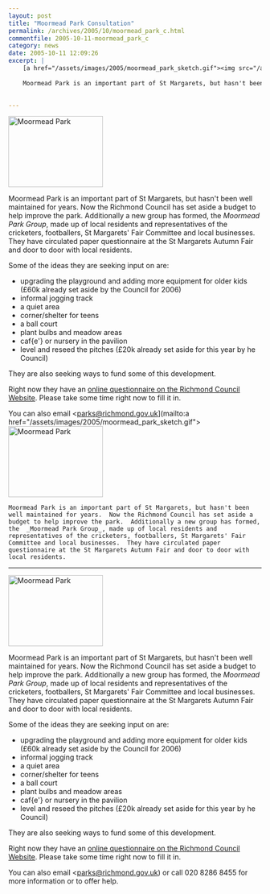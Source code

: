 ```yaml
---
layout: post
title: "Moormead Park Consultation"
permalink: /archives/2005/10/moormead_park_c.html
commentfile: 2005-10-11-moormead_park_c
category: news
date: 2005-10-11 12:09:26
excerpt: |
    [a href="/assets/images/2005/moormead_park_sketch.gif"><img src="/assets/images/2005/moormead_park_sm.gif" width="188" height="141" alt="Moormead Park" class="right ignore" /></a>
    
    Moormead Park is an important part of St Margarets, but hasn't been well maintained for years.  Now the Richmond Council has set aside a budget to help improve the park.  Additionally a new group has formed, the  _Moormead Park Group_, made up of local residents and representatives of the cricketers, footballers, St Margarets' Fair Committee and local businesses.  They have circulated paper questionnaire at the St Margarets Autumn Fair and door to door with local residents.
    

---
```


<a href="/assets/images/2005/moormead_park_sketch.gif"><img src="/assets/images/2005/moormead_park_sm.gif" width="188" height="141" alt="Moormead Park" class="right ignore" /></a>

Moormead Park is an important part of St Margarets, but hasn't been well maintained for years. Now the Richmond Council has set aside a budget to help improve the park. Additionally a new group has formed, the *Moormead Park Group*, made up of local residents and representatives of the cricketers, footballers, St Margarets' Fair Committee and local businesses. They have circulated paper questionnaire at the St Margarets Autumn Fair and door to door with local residents.

Some of the ideas they are seeking input on are:

-   upgrading the playground and adding more equipment for older kids (£60k already set aside by the Council for 2006)
-   informal jogging track
-   a quiet area
-   corner/shelter for teens
-   a ball court
-   plant bulbs and meadow areas
-   caf{e'} or nursery in the pavilion
-   level and reseed the pitches (£20k already set aside for this year by he Council)

They are also seeking ways to fund some of this development.

Right now they have an [online questionnaire on the Richmond Council Website](http://forms.richmond.gov.uk/AF3/an/default.aspx/RenderForm/?F.Name=AVzmuIDxXXO). Please take some time right now to fill it in.

You can also email <parks@richmond.gov.uk](mailto:a href="/assets/images/2005/moormead_park_sketch.gif"><img src="/assets/images/2005/moormead_park_sm.gif" width="188" height="141" alt="Moormead Park" class="right ignore" /></a>
    
    Moormead Park is an important part of St Margarets, but hasn't been well maintained for years.  Now the Richmond Council has set aside a budget to help improve the park.  Additionally a new group has formed, the  _Moormead Park Group_, made up of local residents and representatives of the cricketers, footballers, St Margarets' Fair Committee and local businesses.  They have circulated paper questionnaire at the St Margarets Autumn Fair and door to door with local residents.
    

---

<a href="/assets/images/2005/moormead_park_sketch.gif"><img src="/assets/images/2005/moormead_park_sm.gif" width="188" height="141" alt="Moormead Park" class="right ignore" /></a>

Moormead Park is an important part of St Margarets, but hasn't been well maintained for years. Now the Richmond Council has set aside a budget to help improve the park. Additionally a new group has formed, the *Moormead Park Group*, made up of local residents and representatives of the cricketers, footballers, St Margarets' Fair Committee and local businesses. They have circulated paper questionnaire at the St Margarets Autumn Fair and door to door with local residents.

Some of the ideas they are seeking input on are:

-   upgrading the playground and adding more equipment for older kids (£60k already set aside by the Council for 2006)
-   informal jogging track
-   a quiet area
-   corner/shelter for teens
-   a ball court
-   plant bulbs and meadow areas
-   caf{e'} or nursery in the pavilion
-   level and reseed the pitches (£20k already set aside for this year by he Council)

They are also seeking ways to fund some of this development.

Right now they have an [online questionnaire on the Richmond Council Website](http://forms.richmond.gov.uk/AF3/an/default.aspx/RenderForm/?F.Name=AVzmuIDxXXO). Please take some time right now to fill it in.

You can also email <parks@richmond.gov.uk) or call 020 8286 8455 for more information or to offer help.
